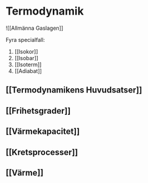 # Termodynamik

![[Allmänna Gaslagen]]

Fyra specialfall: 
1. [[Isokor]]
2. [[Isobar]]
3. [[Isoterm]]
4. [[Adiabat]]

## [[Termodynamikens Huvudsatser]]

## [[Frihetsgrader]]

## [[Värmekapacitet]]

## [[Kretsprocesser]] 

## [[Värme]]  
